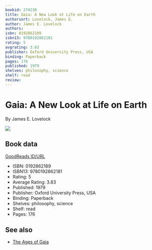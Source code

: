 ```yaml
---
bookid: 274230
title: Gaia: A New Look at Life on Earth
authorsort: Lovelock, James E.
author: James E. Lovelock
authors: 
isbn: 0192862189
isbn13: 9780192862181
rating: 5
avgrating: 3.83
publisher: Oxford University Press, USA
binding: Paperback
pages: 176
published: 1979
shelves: philosophy, science
shelf: read
review: 
---
```


# Gaia: A New Look at Life on Earth

By James E. Lovelock

![](../../1432696530l/274230._SY475_.jpg)

## Book data

[GoodReads ID/URL](https://www.goodreads.com/book/show/274230)

- ISBN: 0192862189
- ISBN13: 9780192862181
- Rating: 5
- Average Rating: 3.83
- Published: 1979
- Publisher: Oxford University Press, USA
- Binding: Paperback
- Shelves: philosophy, science
- Shelf: read
- Pages: 176


## See also

- [The Ages of Gaia](The_Ages_of_Gaia-_A_Biography_of_Our_Living_Earth.md)
